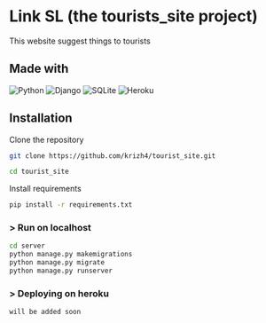# Link SL (the tourists_site project)

This website suggest things to tourists

## Made with

![Python](https://img.shields.io/badge/python-3670A0?style=for-the-badge&logo=python&logoColor=ffdd54)
![Django](https://img.shields.io/badge/django-%23092E20.svg?style=for-the-badge&logo=django&logoColor=white)
![SQLite](https://img.shields.io/badge/sqlite-%2307405e.svg?style=for-the-badge&logo=sqlite&logoColor=white)
![Heroku](https://img.shields.io/badge/heroku-%23430098.svg?style=for-the-badge&logo=heroku&logoColor=white)
 
## Installation

Clone the repository

```bash
git clone https://github.com/krizh4/tourist_site.git
```
```bash
cd tourist_site
```
Install requirements
```bash
pip install -r requirements.txt
```
### > Run on localhost

```bash
cd server
python manage.py makemigrations
python manage.py migrate
python manage.py runserver
```

### > Deploying on heroku
```will be added soon```
